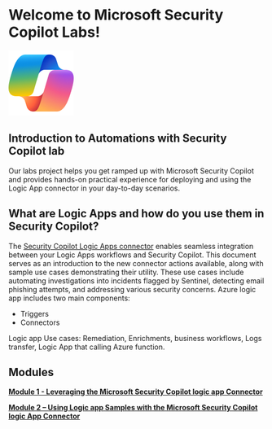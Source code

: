 # Welcome to Microsoft Security Copilot Labs!

![Security CoPilot Logo](https://github.com/Azure/Copilot-For-Security/blob/main/Images/ic_fluent_copilot_64_64%402x.png)

## Introduction to Automations with Security Copilot lab

Our labs project helps you get ramped up with Microsoft Security Copilot and provides hands-on practical experience for deploying and using the Logic App connector in your day-to-day scenarios.

## What are Logic Apps and how do you use them in Security Copilot?

The [Security Copilot Logic Apps connector](https://learn.microsoft.com/en-us/security-copilot/connector_logicapp) enables seamless integration between your Logic Apps workflows and Security Copilot. This document serves as an introduction to the new connector actions available, along with sample use cases demonstrating their utility. These use cases include automating investigations into incidents flagged by Sentinel, detecting email phishing attempts, and addressing various security concerns.
Azure logic app includes two main components: 
- Triggers  
- Connectors

Logic app Use cases: Remediation, Enrichments, business workflows, Logs transfer, Logic App that calling Azure function.


## Modules

**[Module 1 - Leveraging the Microsoft Security Copilot logic app Connector](https://github.com/Azure/Copilot-For-Security/tree/main/Technical%20Workshops/Automation%20Workshop/Module%201%20-Leveraging%20the%20Microsoft%20Copilot%20For%20Security%20logic%20app%20Connector)**

**[Module 2 – Using Logic app Samples with the Microsoft Security Copilot logic App Connector](https://github.com/Azure/Copilot-For-Security/tree/main/Technical%20Workshops/Automation%20Workshop/Module%202-%20Using%20Logic%20app%20samples%20with%20the%20Microsoft%20Security%20Logic%20App%20Connector)**






